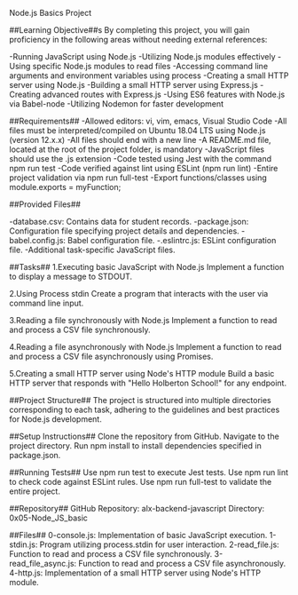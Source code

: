 Node.js Basics Project

##Learning Objective##s
By completing this project, you will gain proficiency in the following areas without needing external references:

-Running JavaScript using Node.js
-Utilizing Node.js modules effectively
-Using specific Node.js modules to read files
-Accessing command line arguments and environment variables using process
-Creating a small HTTP server using Node.js
-Building a small HTTP server using Express.js
-Creating advanced routes with Express.js
-Using ES6 features with Node.js via Babel-node
-Utilizing Nodemon for faster development

##Requirements##
-Allowed editors: vi, vim, emacs, Visual Studio Code
-All files must be interpreted/compiled on Ubuntu 18.04 LTS using Node.js (version 12.x.x)
-All files should end with a new line
-A README.md file, located at the root of the project folder, is mandatory
-JavaScript files should use the .js extension
-Code tested using Jest with the command npm run test
-Code verified against lint using ESLint (npm run lint)
-Entire project validation via npm run full-test
-Export functions/classes using module.exports = myFunction;

##Provided Files##

-database.csv: Contains data for student records.
-package.json: Configuration file specifying project details and dependencies.
-babel.config.js: Babel configuration file.
-.eslintrc.js: ESLint configuration file.
-Additional task-specific JavaScript files.

##Tasks##
1.Executing basic JavaScript with Node.js
Implement a function to display a message to STDOUT.

2.Using Process stdin
Create a program that interacts with the user via command line input.

3.Reading a file synchronously with Node.js
Implement a function to read and process a CSV file synchronously.

4.Reading a file asynchronously with Node.js
Implement a function to read and process a CSV file asynchronously using Promises.

5.Creating a small HTTP server using Node's HTTP module
Build a basic HTTP server that responds with "Hello Holberton School!" for any endpoint.

##Project Structure##
The project is structured into multiple directories corresponding to each task, adhering to the guidelines and best practices for Node.js development.

##Setup Instructions##
Clone the repository from GitHub.
Navigate to the project directory.
Run npm install to install dependencies specified in package.json.

##Running Tests##
Use npm run test to execute Jest tests.
Use npm run lint to check code against ESLint rules.
Use npm run full-test to validate the entire project.

##Repository##
GitHub Repository: alx-backend-javascript
Directory: 0x05-Node_JS_basic

##Files##
0-console.js: Implementation of basic JavaScript execution.
1-stdin.js: Program utilizing process.stdin for user interaction.
2-read_file.js: Function to read and process a CSV file synchronously.
3-read_file_async.js: Function to read and process a CSV file asynchronously.
4-http.js: Implementation of a small HTTP server using Node's HTTP module.


